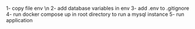 1- copy file env \n
2- add database variables in env
3- add .env to .gitignore
4- run docker compose up in root directory to run a mysql instance
5- run application